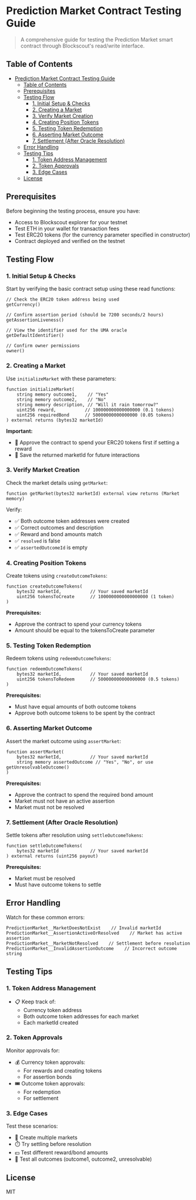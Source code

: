 # Prediction Market Contract Testing Guide

> A comprehensive guide for testing the Prediction Market smart contract through Blockscout's read/write interface.

## Table of Contents
- [Prediction Market Contract Testing Guide](#prediction-market-contract-testing-guide)
  - [Table of Contents](#table-of-contents)
  - [Prerequisites](#prerequisites)
  - [Testing Flow](#testing-flow)
    - [1. Initial Setup \& Checks](#1-initial-setup--checks)
    - [2. Creating a Market](#2-creating-a-market)
    - [3. Verify Market Creation](#3-verify-market-creation)
    - [4. Creating Position Tokens](#4-creating-position-tokens)
    - [5. Testing Token Redemption](#5-testing-token-redemption)
    - [6. Asserting Market Outcome](#6-asserting-market-outcome)
    - [7. Settlement (After Oracle Resolution)](#7-settlement-after-oracle-resolution)
  - [Error Handling](#error-handling)
  - [Testing Tips](#testing-tips)
    - [1. Token Address Management](#1-token-address-management)
    - [2. Token Approvals](#2-token-approvals)
    - [3. Edge Cases](#3-edge-cases)
  - [License](#license)

## Prerequisites

Before beginning the testing process, ensure you have:

- Access to Blockscout explorer for your testnet
- Test ETH in your wallet for transaction fees
- Test ERC20 tokens (for the currency parameter specified in constructor)
- Contract deployed and verified on the testnet

## Testing Flow

### 1. Initial Setup & Checks

Start by verifying the basic contract setup using these read functions:

```solidity
// Check the ERC20 token address being used
getCurrency()

// Confirm assertion period (should be 7200 seconds/2 hours)
getAssertionLiveness()

// View the identifier used for the UMA oracle
getDefaultIdentifier()

// Confirm owner permissions
owner()
```

### 2. Creating a Market

Use `initializeMarket` with these parameters:

```solidity
function initializeMarket(
    string memory outcome1,    // "Yes"
    string memory outcome2,    // "No"
    string memory description, // "Will it rain tomorrow?"
    uint256 reward,           // 100000000000000000 (0.1 tokens)
    uint256 requiredBond      // 50000000000000000 (0.05 tokens)
) external returns (bytes32 marketId)
```

**Important:**
- 📝 Approve the contract to spend your ERC20 tokens first if setting a reward
- 💾 Save the returned marketId for future interactions

### 3. Verify Market Creation

Check the market details using `getMarket`:

```solidity
function getMarket(bytes32 marketId) external view returns (Market memory)
```

Verify:
- ✅ Both outcome token addresses were created
- ✅ Correct outcomes and description
- ✅ Reward and bond amounts match
- ✅ `resolved` is false
- ✅ `assertedOutcomeId` is empty

### 4. Creating Position Tokens

Create tokens using `createOutcomeTokens`:

```solidity
function createOutcomeTokens(
    bytes32 marketId,           // Your saved marketId
    uint256 tokensToCreate      // 1000000000000000000 (1 token)
)
```

**Prerequisites:**
- Approve the contract to spend your currency tokens
- Amount should be equal to the tokensToCreate parameter

### 5. Testing Token Redemption

Redeem tokens using `redeemOutcomeTokens`:

```solidity
function redeemOutcomeTokens(
    bytes32 marketId,           // Your saved marketId
    uint256 tokensToRedeem      // 500000000000000000 (0.5 tokens)
)
```

**Prerequisites:**
- Must have equal amounts of both outcome tokens
- Approve both outcome tokens to be spent by the contract

### 6. Asserting Market Outcome

Assert the market outcome using `assertMarket`:

```solidity
function assertMarket(
    bytes32 marketId,           // Your saved marketId
    string memory assertedOutcome // "Yes", "No", or use getUnresolvableOutcome()
)
```

**Prerequisites:**
- Approve the contract to spend the required bond amount
- Market must not have an active assertion
- Market must not be resolved

### 7. Settlement (After Oracle Resolution)

Settle tokens after resolution using `settleOutcomeTokens`:

```solidity
function settleOutcomeTokens(
    bytes32 marketId            // Your saved marketId
) external returns (uint256 payout)
```

**Prerequisites:**
- Market must be resolved
- Must have outcome tokens to settle

## Error Handling

Watch for these common errors:

```solidity
PredictionMarket__MarketDoesNotExist    // Invalid marketId
PredictionMarket__AssertionActiveOrResolved    // Market has active assertion
PredictionMarket__MarketNotResolved    // Settlement before resolution
PredictionMarket__InvalidAssertionOutcome    // Incorrect outcome string
```

## Testing Tips

### 1. Token Address Management
- 📋 Keep track of:
  - Currency token address
  - Both outcome token addresses for each market
  - Each marketId created

### 2. Token Approvals
Monitor approvals for:
- 💰 Currency token approvals:
  - For rewards and creating tokens
  - For assertion bonds
- 🎟️ Outcome token approvals:
  - For redemption
  - For settlement

### 3. Edge Cases
Test these scenarios:
- 🔄 Create multiple markets
- ⏱️ Try settling before resolution
- 💵 Test different reward/bond amounts
- 🎯 Test all outcomes (outcome1, outcome2, unresolvable)

## License

MIT
